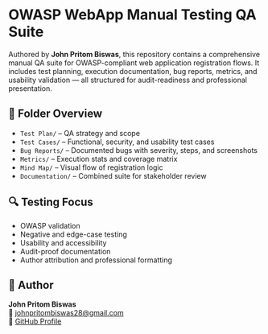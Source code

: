 # OWASP WebApp Manual Testing QA Suite

Authored by **John Pritom Biswas**, this repository contains a comprehensive manual QA suite for OWASP-compliant web application registration flows. It includes test planning, execution documentation, bug reports, metrics, and usability validation — all structured for audit-readiness and professional presentation.

## 📁 Folder Overview

- `Test Plan/` – QA strategy and scope
- `Test Cases/` – Functional, security, and usability test cases
- `Bug Reports/` – Documented bugs with severity, steps, and screenshots
- `Metrics/` – Execution stats and coverage matrix
- `Mind Map/` – Visual flow of registration logic
- `Documentation/` – Combined suite for stakeholder review

## 🔍 Testing Focus

- OWASP validation
- Negative and edge-case testing
- Usability and accessibility
- Audit-proof documentation
- Author attribution and professional formatting

## 📌 Author

**John Pritom Biswas**  
📧 johnpritombiswas28@gmail.com  
🔗 [GitHub Profile](https://github.com/johnpritombiswas)

